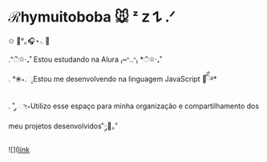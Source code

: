 # ℛhymuitoboba 🐭 ᶻ 𝗓 𐰁 .ᐟ

✩ 🎀°｡🎧⋆⸜ 🌷

.*ੈ✩‧₊˚ Estou estudando na Alura ₍⑅ᐢ..ᐢ₎ *ੈ✩‧₊˚

. °❀⋆.ೃEstou me desenvolvendo na linguagem JavaScript 🧸ིྀ࿔*

. ˚ ༘ ೀ⋆Utilizo esse espaço para minha organização e compartilhamento dos meu projetos desenvolvidos˚༘🦕｡˚

![]([link](https://tenor.com/pt-BR/view/guizo-sinais-do-outro-lado-guizo-descendo-ordem-paranormal-guizo-alien-gif-27195933)
